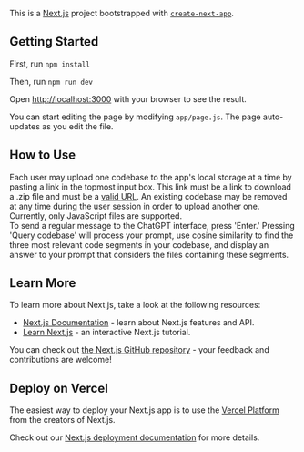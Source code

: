 This is a [Next.js](https://nextjs.org/) project bootstrapped with [`create-next-app`](https://github.com/vercel/next.js/tree/canary/packages/create-next-app).

## Getting Started

First, run `npm install`

Then, run `npm run dev`

Open [http://localhost:3000](http://localhost:3000) with your browser to see the result.

You can start editing the page by modifying `app/page.js`. The page auto-updates as you edit the file.

## How to Use
Each user may upload one codebase to the app's local storage at a time by pasting a link in the topmost input box. This link must be a link to download a .zip file and must be a [valid URL](https://dev.w3.org/html5/spec-LC/urls.html). An existing codebase may be removed at any time during the user session in order to upload another one. Currently, only JavaScript files are supported.\
To send a regular message to the ChatGPT interface, press 'Enter.' Pressing 'Query codebase' will process your prompt, use cosine similarity to find the three most relevant code segments in your codebase, and display an answer to your prompt that considers the files containing these segments.
## Learn More

To learn more about Next.js, take a look at the following resources:

- [Next.js Documentation](https://nextjs.org/docs) - learn about Next.js features and API.
- [Learn Next.js](https://nextjs.org/learn) - an interactive Next.js tutorial.

You can check out [the Next.js GitHub repository](https://github.com/vercel/next.js/) - your feedback and contributions are welcome!

## Deploy on Vercel

The easiest way to deploy your Next.js app is to use the [Vercel Platform](https://vercel.com/new?utm_medium=default-template&filter=next.js&utm_source=create-next-app&utm_campaign=create-next-app-readme) from the creators of Next.js.

Check out our [Next.js deployment documentation](https://nextjs.org/docs/deployment) for more details.
